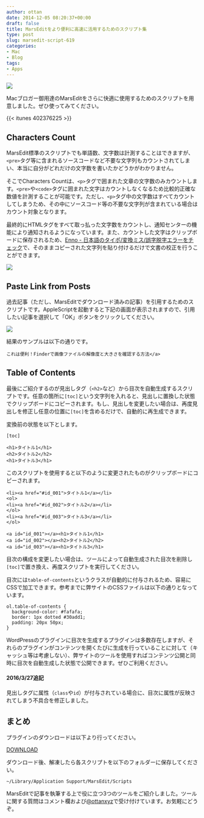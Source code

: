 ```yaml
---
author: ottan
date: 2014-12-05 08:20:37+00:00
draft: false
title: MarsEditをより便利に高速に活用するためのスクリプト集
type: post
slug: marsedit-script-619
categories:
- Mac
- Blog
tags:
- Apps
---
```


![](/uploads/2014/12/141205-54816b233dfa5.jpg)






Macブロガー御用達のMarsEditをさらに快適に使用するためのスクリプトを用意しました。ぜひ使ってみてください。



{{< itunes 402376225 >}}



## Characters Count





MarsEdit標準のスクリプトでも単語数、文字数は計測することはできますが、`<pre>`タグ等に含まれるソースコードなど不要な文字列もカウントされてしまい、本当に自分がどれだけの文字数を書いたかどうかがわかりません。





そこでCharacters Countは、`<p>`タグで囲まれた文章の文字数のみカウントします。`<pre>`や`<code>`タグに囲まれた文字はカウントしなくなるため比較的正確な数値を計測することが可能です。ただし、`<p>`タグ中の文字数はすべてカウントしてしまうため、その中にソースコード等の不要な文字列が含まれている場合はカウント対象となります。



最終的にHTMLタグをすべて取っ払った文字数をカウントし、通知センターの機能により通知されるようになっています。また、カウントした文字はクリップボードに保存されるため、[Enno - 日本語のタイポ/変換ミス/誤字脱字エラーをチェック](https://enno.jp/)で、そのままコピーされた文字列を貼り付けるだけで文書の校正を行うことができます。





![](/uploads/2014/10/141009-5435f5944b27b.png)






## Paste Link from Posts





過去記事（ただし、MarsEditでダウンロード済みの記事）を引用するためのスクリプトです。AppleScriptを起動すると下記の画面が表示されますので、引用したい記事を選択して「OK」ボタンをクリックしてください。





![](/uploads/2014/10/141009-5435f596771bf.png)






結果のサンプルは以下の通りです。




    
    これは便利！Finderで画像ファイルの解像度と大きさを確認する方法</a>





## Table of Contents





最後にご紹介するのが見出しタグ（`<h2>`など）から目次を自動生成するスクリプトです。任意の箇所に`[toc]`という文字列を入れると、見出しに置換した状態でクリップボードにコピーされます。もし、見出しを変更したい場合は、再度見出しを修正し任意の位置に`[toc]`を含めるだけで、自動的に再生成できます。





変換前の状態を以下とします。




    
    [toc]
    
    <h1>タイトル1</h1>
    <h2>タイトル2</h2>
    <h1>タイトル3</h1>





このスクリプトを使用すると以下のように変更されたものがクリップボードにコピーされます。




    
    
    <li><a href="#id_001">タイトル1</a></li>
    <ol>
    <li><a href="#id_002">タイトル2</a></li>
    </ol>
    <li><a href="#id_003">タイトル3</a></li>
    </ol>
    
    <a id="id_001"></a><h1>タイトル1</h1>
    <a id="id_002"></a><h2>タイトル2</h2>
    <a id="id_003"></a><h1>タイトル3</h1>





目次の構成を変更したい場合は、ツールによって自動生成された目次を削除し`[toc]`で置き換え、再度スクリプトを実行してください。





目次には`table-of-contents`というクラスが自動的に付与されるため、容易にCSSで加工できます。参考までに弊サイトのCSSファイルは以下の通りとなっています。




    
    ol.table-of-contents {
      background-color: #fafafa;
      border: 1px dotted #30add1;
      padding: 20px 50px;
    }





WordPressのプラグインに目次を生成するプラグインは多数存在しますが、それらのプラグインがコンテンツを開くたびに生成を行っていることに対して（キャッシュ等は考慮しない）、弊サイトのツールを使用すればコンテンツ公開と同時に目次を自動生成した状態で公開できます。ぜひご利用ください。








#### 2016/3/27追記




見出しタグに属性（`class`や`id`）が付与されている場合に、目次に属性が反映されてしまう不具合を修正しました。








## まとめ





プラグインのダウンロードは以下より行ってください。



[DOWNLOAD](https://www.dropbox.com/s/64tzbebt0k244la/MarsEdit-Script.zip?dl=0
)



ダウンロード後、解凍したら各スクリプトを以下のフォルダーに保存してください。




    
    ~/Library/Application Support/MarsEdit/Scripts





MarsEditで記事を執筆する上で役に立つ3つのツールをご紹介しました。ツールに関する質問はコメント欄および[@ottanxyz](https://twitter.com/ottanxyz)で受け付けています。お気軽にどうぞ。
